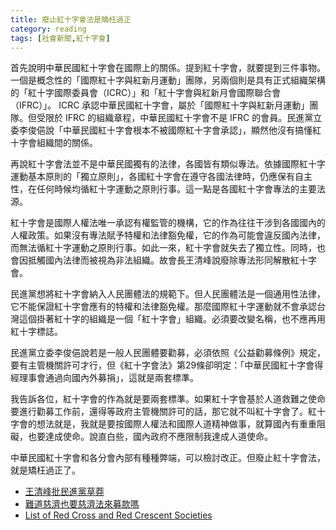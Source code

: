 ```yaml
---
title: 廢止紅十字會法是矯枉過正
category: reading
tags: [社會新聞,紅十字會]
---
```


首先說明中華民國紅十字會在國際上的關係。提到紅十字會，就要提到三件事物。一個是概念性的「國際紅十字與紅新月運動」團隊，另兩個則是具有正式組織架構的「紅十字國際委員會（ICRC）」和「紅十字會與紅新月會國際聯合會（IFRC）」。 ICRC 承認中華民國紅十字會，屬於「國際紅十字與紅新月運動」團隊。但受限於 IFRC 的組織章程，中華民國紅十字會不是 IFRC 的會員。民進黨立委李俊俋說「中華民國紅十字會根本不被國際紅十字會承認」，顯然他沒有搞懂紅十字會組織間的關係。

<!--more-->

再說紅十字會法並不是中華民國獨有的法律，各國皆有類似專法。依據國際紅十字運動基本原則的「獨立原則」，各國紅十字會在遵守各國法律時，仍應保有自主性，在任何時候均循紅十字運動之原則行事。這一點是各國紅十字會專法的主要法源。

紅十字會是國際人權法唯一承認有權監管的機構，它的作為往往干涉到各國國內的人權政策。如果沒有專法賦予特權和法律豁免權，它的作為可能會違反國內法律，而無法循紅十字運動之原則行事。如此一來，紅十字會就失去了獨立性。同時，也會因抵觸國內法律而被視為非法組織。故會長王清峰說廢除專法形同解散紅十字會。

民進黨想將紅十字會納入人民團體法的規範下。但人民團體法是一個通用性法律，它不能保證紅十字會應有的特權和法律豁免權。那麼國際紅十字運動就不會承認台灣這個掛著紅十字的組織是一個「紅十字會」組織。必須要改變名稱，也不應再用紅十字標誌。

民進黨立委李俊俋說若是一般人民團體要勸募，必須依照《公益勸募條例》規定，要有主管機關許可才行，但《紅十字會法》第29條卻明定：「中華民國紅十字會得經理事會通過向國內外募捐」，這就是兩套標準。

我告訴各位，紅十字會的作為就是要兩套標準。如果紅十字會基於人道救難之使命要進行勸募工作前，還得等政府主管機關許可的話，那它就不叫紅十字會了。紅十字會的想法就是，我就是要按國際人權法和國際人道精神做事，就算國內有重重阻礙，也要達成使命。說直白些，國內政府不應限制我達成人道使命。

中華民國紅十字會和各分會內部有種種弊端，可以檢討改正。但廢止紅十字會法，就是矯枉過正了。

* [王清峰批民進黨草莽](http://www.storm.mg/article/122402)
* [難道慈濟也要慈濟法來募款嗎](http://www.storm.mg/article/122120)
* [List of Red Cross and Red Crescent Societies](https://en.wikipedia.org/wiki/List_of_Red_Cross_and_Red_Crescent_Societies)

